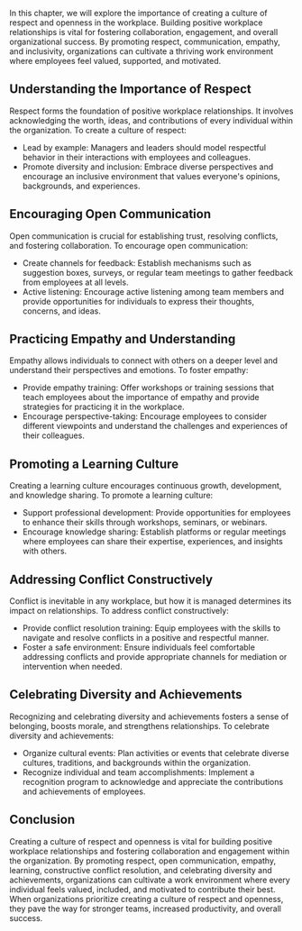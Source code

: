 
In this chapter, we will explore the importance of creating a culture of respect and openness in the workplace. Building positive workplace relationships is vital for fostering collaboration, engagement, and overall organizational success. By promoting respect, communication, empathy, and inclusivity, organizations can cultivate a thriving work environment where employees feel valued, supported, and motivated.

**Understanding the Importance of Respect**
-------------------------------------------

Respect forms the foundation of positive workplace relationships. It involves acknowledging the worth, ideas, and contributions of every individual within the organization. To create a culture of respect:

* Lead by example: Managers and leaders should model respectful behavior in their interactions with employees and colleagues.
* Promote diversity and inclusion: Embrace diverse perspectives and encourage an inclusive environment that values everyone's opinions, backgrounds, and experiences.

**Encouraging Open Communication**
----------------------------------

Open communication is crucial for establishing trust, resolving conflicts, and fostering collaboration. To encourage open communication:

* Create channels for feedback: Establish mechanisms such as suggestion boxes, surveys, or regular team meetings to gather feedback from employees at all levels.
* Active listening: Encourage active listening among team members and provide opportunities for individuals to express their thoughts, concerns, and ideas.

**Practicing Empathy and Understanding**
----------------------------------------

Empathy allows individuals to connect with others on a deeper level and understand their perspectives and emotions. To foster empathy:

* Provide empathy training: Offer workshops or training sessions that teach employees about the importance of empathy and provide strategies for practicing it in the workplace.
* Encourage perspective-taking: Encourage employees to consider different viewpoints and understand the challenges and experiences of their colleagues.

**Promoting a Learning Culture**
--------------------------------

Creating a learning culture encourages continuous growth, development, and knowledge sharing. To promote a learning culture:

* Support professional development: Provide opportunities for employees to enhance their skills through workshops, seminars, or webinars.
* Encourage knowledge sharing: Establish platforms or regular meetings where employees can share their expertise, experiences, and insights with others.

**Addressing Conflict Constructively**
--------------------------------------

Conflict is inevitable in any workplace, but how it is managed determines its impact on relationships. To address conflict constructively:

* Provide conflict resolution training: Equip employees with the skills to navigate and resolve conflicts in a positive and respectful manner.
* Foster a safe environment: Ensure individuals feel comfortable addressing conflicts and provide appropriate channels for mediation or intervention when needed.

**Celebrating Diversity and Achievements**
------------------------------------------

Recognizing and celebrating diversity and achievements fosters a sense of belonging, boosts morale, and strengthens relationships. To celebrate diversity and achievements:

* Organize cultural events: Plan activities or events that celebrate diverse cultures, traditions, and backgrounds within the organization.
* Recognize individual and team accomplishments: Implement a recognition program to acknowledge and appreciate the contributions and achievements of employees.

**Conclusion**
--------------

Creating a culture of respect and openness is vital for building positive workplace relationships and fostering collaboration and engagement within the organization. By promoting respect, open communication, empathy, learning, constructive conflict resolution, and celebrating diversity and achievements, organizations can cultivate a work environment where every individual feels valued, included, and motivated to contribute their best. When organizations prioritize creating a culture of respect and openness, they pave the way for stronger teams, increased productivity, and overall success.
